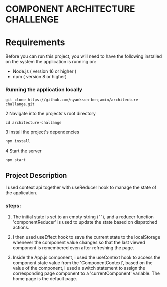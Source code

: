 # COMPONENT ARCHITECTURE CHALLENGE

# Requirements

Before you can run this project, you will need to have the following installed on the system the application is running on:

- Node.js ( version 16 or higher )
- npm ( version 8 or higher)

### Running the application locally

```shell
git clone https://github.com/nyankson-benjamin/architecture-challange.git
```

2 Navigate into the projects's root directory

```shell
cd architecture-challange
```

3 Install the project's dependencies

```shell
npm install
```

4 Start the server

```shell
npm start
```

## Project Description

I used context api together with useReducer hook to manage the state of the application.

### steps:

1. The initial state is set to an empty string (""), and a reducer function 'componentReducer' is used to update the state based on dispatched actions.

2. I then used useEffect hook to save the current state to the localStorage whenever the component value changes so that the last viewed component is remembered even after refreshing the page.

3. Inside the App.js component, i used the useContext hook to access the component state value from the 'ComponentContext', based on the value of the component, i used a switch statement to assign the corresponding page component to a 'currentComponent' variable. The home page is the default page.
